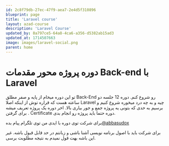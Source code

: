 ```yaml
---
id: 2c8f79db-27ec-47f9-aea7-2e4d5f310896
blueprint: page
title: 'Laravel course'
layout: azad-course
description: 'Laravel Course'
updated_by: 8a797ce5-64a8-4ca6-a356-d5382ab15ad3
updated_at: 1714507663
image: images/laravel-social.png
parent: home
---
```

# دوره پروژه محور مقدمات Back-end با Laravel
تو این دوره میخام از پایه و صفر مطلق Back-End رو شروع کنم. دوره 12 جلسه دو ساعته هست که قراره توش از اینکه اصلا Laravel چیه و به چه درد میخوره شروع کنیم و برسیم  به حدی که بتونی یه پروژه جمع و جور بیاری بالا. اخر دوره یک پروژه تعریف میشه
. برای گرفتن Certificate دوره حتما باید پروژه رو انجام بدی.

برای شرکت توی دوره با ایدی من توی تلگرام پیام بده[@abbasudox](https://t.me/abbasudox)

برای شرکت باید با اصول برنامه نویسی  آشنا باشی و زبانتم در حد قابل قبول باشه. غیر این باشه بهت قول نمیدم به نتیجه مطلوبت برسی.